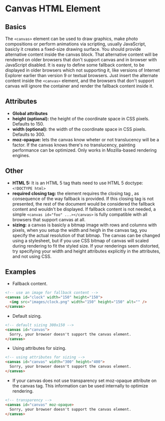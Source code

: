 # Canvas HTML Element

## Basics

The ```<canvas>``` element can be used to draw graphics, make photo compositions or perform animations via scripting, usually JavaScript, basicly it creates a fixed-size drawing surface. You should provide alternative content inside the canvas block. That alternative content will be rendered on older browsers that don't support canvas and in browser with JavaScript disabled. It is easy to define some fallback content, to be displayed in older browsers which not supporting it, like versions of Internet Explorer earlier than version 9 or textual browsers. Just insert the alternate content inside the ```<canvas>``` element, and the browsers that don't support canvas will ignore the container and render the fallback content inside it.

## Attributes

- **Global attributes**
- **height (optional):** the height of the coordinate space in CSS pixels. Defaults to 150.
- **width (optional):** the width of the coordinate space in CSS pixels. Defaults to 300.
- **moz-opaque:** lets the canvas know wheter or not translucency will be a factor. If the canvas knows there's no translucency, painting performance can be optimized. Only works in Mozilla-based rendering engines.

## Other

- **HTML 5:** It is an HTML 5 tag thats need to use HTML 5 doctype: ```<!DOCTYPE html>```
- **required closing tag:** the <canvas> element requires the closing tag </canvas>, as consequence of the way fallback is provided. If this closing tag is not presented, the rest of the document would be considered the fallback content and wouldn't be displayed. If fallback content is not needed, a simple ```<canvas id="foo" ...></canvas>``` is fully compatible with all browsers that support canvas at all.
- **sizing:** a canvas is basicly a bitmap image with rows and columns with pixels, when you setup the width and heigh in the canvas tag, you specify the actual resolution of that bitmap. The canvas can be changed using a stylesheet, but if you use CSS bitmap of canvas will scaled during rendering to fit the styled size. If your renderings seem distorted, try specifying your width and height attributes explicitly in the <canvas> attributes, and not using CSS.

## Examples

- Fallback content.

```html
<!-- use an image for fallback content -->
<canvas id="clock" width="150" height="150">
  <img src="images/clock.png" width="150" height="150" alt="" />
</canvas>
```

- Default sizing.

```html
<!-- default sizing 300x150 -->
<canvas id="canvas">
  Sorry, your browser doesn't support the canvas element.
</canvas>
```

- Using attributes for sizing.

```html
<!-- using attributes for sizing -->
<canvas id="canvas" width="300" height="400">
  Sorry, your browser doesn't support the canvas element.
</canvas>
```

- If your canvas does not use transparency set moz-opaque attribute on the canvas tag. This information can be used internally to optimize rendering.

```html
<!-- transparency -->
<canvas id="canvas" moz-opaque>
  Sorry, your browser doesn't support the canvas element.
</canvas>
```
